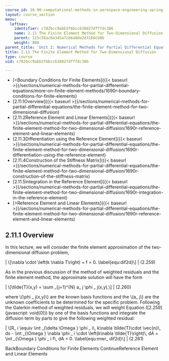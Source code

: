 ```yaml
---
course_id: 16-90-computational-methods-in-aerospace-engineering-spring-2014
layout: course_section
menu:
  leftnav:
    identifier: c782bcc9abb3f6bcc638027dfffdc386
    name: 2.11 The Finite Element Method for Two-Dimensional Diffusion
    parent: 125c58ac6a345a7cbba8de2d3160cb8b
    weight: 880
parent_title: 'Unit 2: Numerical Methods for Partial Differential Equations'
title: 2.11 The Finite Element Method for Two-Dimensional Diffusion
type: course
uid: c782bcc9abb3f6bcc638027dfffdc386

---
```


*   [<Boundary Conditions for Finite Elements]({{< baseurl >}}/sections/numerical-methods-for-partial-differential-equations/more-on-finite-element-methods/1690r-boundary-conditions-for-finite-elements)
*   [2.11.1Overview]({{< baseurl >}}/sections/numerical-methods-for-partial-differential-equations/the-finite-element-method-for-two-dimensional-diffusion)
*   [2.11.2Reference Element and Linear Elements]({{< baseurl >}}/sections/numerical-methods-for-partial-differential-equations/the-finite-element-method-for-two-dimensional-diffusion/1690r-reference-element-and-linear-elements)
*   [2.11.3Differentiation using the Reference Element]({{< baseurl >}}/sections/numerical-methods-for-partial-differential-equations/the-finite-element-method-for-two-dimensional-diffusion/1690r-differentiation-using-the-reference-element)
*   [2.11.4Construction of the Stiffness Matrix]({{< baseurl >}}/sections/numerical-methods-for-partial-differential-equations/the-finite-element-method-for-two-dimensional-diffusion/1690r-construction-of-the-stiffness-matrix)
*   [2.11.5Integration in the Reference Element]({{< baseurl >}}/sections/numerical-methods-for-partial-differential-equations/the-finite-element-method-for-two-dimensional-diffusion/1690r-integration-in-the-reference-element)
*   [\>Reference Element and Linear Elements]({{< baseurl >}}/sections/numerical-methods-for-partial-differential-equations/the-finite-element-method-for-two-dimensional-diffusion/1690r-reference-element-and-linear-elements)

2.11.1 Overview
---------------

In this lecture, we will consider the finite element approximation of the two-dimensional diffusion problem,

| \\\[\\nabla \\cdot \\left(k \\nabla T\\right) + f = 0. \\label{equ:dif2d}\\\] | (2.259) 

As in the previous discussion of the method of weighted residuals and the finite element method, the approximate solution will have the form

| \\\[\\tilde{T}(x,y) = \\sum \_{j=1}^{N} a\_ j \\phi \_ j(x,y),\\\] | (2.260) 

where \\(\\phi \_ j(x,y)\\) are the known basis functions and the \\(a\_ j\\) are the unknown coefficients to be determined for the specific problem. Following the Galerkin method of weighted residuals, we will weight Equation ([2.259](javascript: void(0))) by one of the basis functions and integrate the diffusion term by parts to give the following weighted residual:

| \\\[R\_ i \\equiv \\int \_{\\delta \\Omega } \\phi \_ i\\, k\\nabla \\tilde{T}\\cdot \\vec{n}\\, ds - \\int \_{\\Omega } \\nabla \\phi \_ i \\cdot \\left(k\\nabla \\tilde{T}\\right)\\, dA + \\int \_{\\Omega } \\phi \_ i f\\, dA = 0. \\label{equ:mwr\_ dif2d}\\\] | (2.261) 

BackBoundary Conditions for Finite Elements ContinueReference Element and Linear Elements